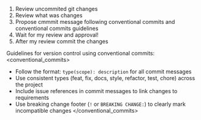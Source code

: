 
1. Review uncommited git changes
2. Review what was changes
3. Propose cmmmit message following conventional commits and conventional commits guidelines
4. Wait for my review and approval!
5. After my review commit the changes


Guidelines for version control using conventional commits:
<conventional_commits>
- Follow the format: `type(scope): description` for all commit messages
- Use consistent types (feat, fix, docs, style, refactor, test, chore) across the project
- Include issue references in commit messages to link changes to requirements
- Use breaking change footer (`!` or `BREAKING CHANGE:`) to clearly mark incompatible changes
</conventional_commits>